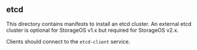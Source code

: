 ## etcd

This directory contains manifests to install an etcd cluster.  An external etcd
cluster is optional for StorageOS v1.x but required for StorageOS v2.x.

Clients should connect to the `etcd-client` service.
